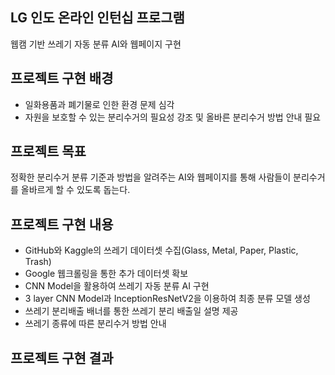## LG 인도 온라인 인턴십 프로그램
웹캠 기반 쓰레기 자동 분류 AI와 웹페이지 구현

## 프로젝트 구현 배경
* 일화용품과 폐기물로 인한 환경 문제 심각
* 자원을 보호할 수 있는 분리수거의 필요성 강조 및 올바른 분리수거 방법 안내 필요

## 프로젝트 목표
정확한 분리수거 분류 기준과 방법을 알려주는 AI와 웹페이지를 통해 사람들이 분리수거를 올바르게 할 수 있도록 돕는다.

## 프로젝트 구현 내용
* GitHub와 Kaggle의 쓰레기 데이터셋 수집(Glass, Metal, Paper, Plastic, Trash)
* Google 웹크롤링을 통한 추가 데이터셋 확보
* CNN Model을 활용하여 쓰레기 자동 분류 AI 구현
* 3 layer CNN Model과 InceptionResNetV2을 이용하여 최종 분류 모델 생성
* 쓰레기 분리배출 배너를 통한 쓰레기 분리 배출일 설명 제공
* 쓰레기 종류에 따른 분리수거 방법 안내

## 프로젝트 구현 결과
